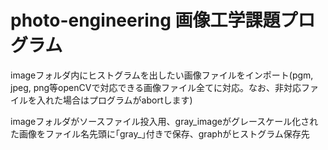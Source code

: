 # photo-engineering 画像工学課題プログラム
imageフォルダ内にヒストグラムを出したい画像ファイルをインポート(pgm, jpeg, png等openCVで対応できる画像ファイル全てに対応。なお、非対応ファイルを入れた場合はプログラムがabortします)

imageフォルダがソースファイル投入用、gray_imageがグレースケール化された画像をファイル名先頭に｢gray_｣付きで保存、graphがヒストグラム保存先
